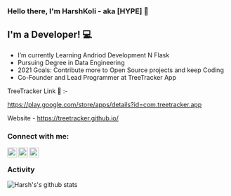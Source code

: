 ### Hello there, I'm HarshKoli - aka [HYPE] 👋

## I'm a  Developer! 💻

- I’m currently Learning Andriod Development N Flask 
- Pursuing Degree in Data Engineering 
- 2021 Goals: Contribute more to Open Source projects and keep Coding
- Co-Founder and Lead Programmer at TreeTracker App

TreeTracker Link 🌱 :- 

https://play.google.com/store/apps/details?id=com.treetracker.app

Website - https://treetracker.github.io/

### Connect with me:

[<img align="left" alt="codeSTACKr | Twitter" width="22px" src="https://cdn.jsdelivr.net/npm/simple-icons@v3/icons/twitter.svg" />][twitter]
[<img align="left" alt="codeSTACKr | LinkedIn" width="22px" src="https://cdn.jsdelivr.net/npm/simple-icons@v3/icons/linkedin.svg" />][linkedin]
[<img align="left" alt="codeSTACKr | Instagram" width="22px" src="https://cdn.jsdelivr.net/npm/simple-icons@v3/icons/instagram.svg" />][instagram]

<br />

[twitter]: https://twitter.com/harshkoli997
[instagram]: https://www.instagram.com/harshkoli997/?hl=en
[linkedin]: https://www.linkedin.com/in/harshkoli997/

### Activity

![Harsh's's github stats](https://github-readme-stats.vercel.app/api?username=harshkoli201&show_icons=true&hide_border=true&theme=dark)

